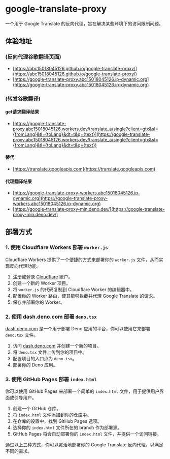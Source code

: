 # google-translate-proxy

一个用于 Google Translate 的反向代理，旨在解决某些环境下的访问限制问题。

## 体验地址
### (反向代理谷歌翻译页面)
*   [https://abc15018045126.github.io/google-translate-proxy/](https://abc15018045126.github.io/google-translate-proxy/)
*   [https://google-translate-proxy.abc15018045126.ip-dynamic.org](https://google-translate-proxy.abc15018045126.ip-dynamic.org) 
### (转发谷歌翻译)

#### get请求翻译结果 
*   [https://google-translate-proxy.abc15018045126.workers.dev/translate_a/single?client=gtx&sl={fromLang}&tl={toLang}&dt=t&q={text}](https://google-translate-proxy.abc15018045126.workers.dev/translate_a/single?client=gtx&sl={fromLang}&tl={toLang}&dt=t&q={text})
#### 替代 
*   [https://translate.googleapis.com](https://translate.googleapis.com)
#### 代理翻译结果
*   [https://google-translate-proxy-workers.abc15018045126.ip-dynamic.org](https://google-translate-proxy-workers.abc15018045126.ip-dynamic.org)
*   [https://google-translate-proxy-min.deno.dev/](https://google-translate-proxy-min.deno.dev/)


## 部署方式

### 1. 使用 Cloudflare Workers 部署 `worker.js`

Cloudflare Workers 提供了一个便捷的方式来部署你的 `worker.js` 文件，从而实现反向代理功能。

1.  注册或登录 [Cloudflare](https://www.cloudflare.com/) 账户。
2.  创建一个新的 Worker 项目。
3.  将 `worker.js` 的代码复制到 Cloudflare Worker 的编辑器中。
4.  配置你的 Worker 路由，使其能够拦截并代理 Google Translate 的请求。
5.  保存并部署你的 Worker。

### 2. 使用 dash.deno.com 部署 `deno.tsx`

[dash.deno.com](https://dash.deno.com/) 是一个用于部署 Deno 应用的平台，你可以使用它来部署 `deno.tsx` 文件。

1.  访问 [dash.deno.com](https://dash.deno.com/) 并创建一个新的项目。
2.  将 `deno.tsx` 文件上传到你的项目中。
3.  配置项目的入口点为 `deno.tsx`。
4.  部署你的 Deno 应用。

### 3. 使用 GitHub Pages 部署 `index.html`

你可以使用 GitHub Pages 来部署一个简单的 `index.html` 文件，用于提供用户界面或引导用户。

1.  创建一个 GitHub 仓库。
2.  将 `index.html` 文件添加到你的仓库中。
3.  在仓库的设置中，找到 GitHub Pages 选项。
4.  选择你的 `index.html` 文件所在的 branch 作为部署源。
5.  GitHub Pages 将会自动部署你的 `index.html` 文件，并提供一个访问链接。

通过以上三种方式，你可以灵活地部署你的 Google Translate 反向代理，以满足不同的需求。